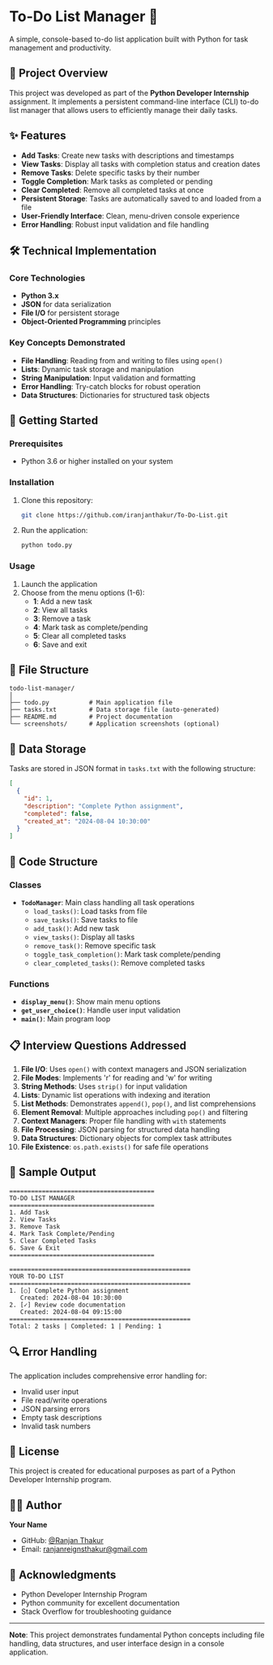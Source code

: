 # To-Do List Manager 📝

A simple, console-based to-do list application built with Python for task management and productivity.

## 🎯 Project Overview

This project was developed as part of the **Python Developer Internship** assignment. It implements a persistent command-line interface (CLI) to-do list manager that allows users to efficiently manage their daily tasks.

## ✨ Features

- **Add Tasks**: Create new tasks with descriptions and timestamps
- **View Tasks**: Display all tasks with completion status and creation dates
- **Remove Tasks**: Delete specific tasks by their number
- **Toggle Completion**: Mark tasks as completed or pending
- **Clear Completed**: Remove all completed tasks at once
- **Persistent Storage**: Tasks are automatically saved to and loaded from a file
- **User-Friendly Interface**: Clean, menu-driven console experience
- **Error Handling**: Robust input validation and file handling

## 🛠️ Technical Implementation

### Core Technologies
- **Python 3.x**
- **JSON** for data serialization
- **File I/O** for persistent storage
- **Object-Oriented Programming** principles

### Key Concepts Demonstrated
- **File Handling**: Reading from and writing to files using `open()`
- **Lists**: Dynamic task storage and manipulation
- **String Manipulation**: Input validation and formatting
- **Error Handling**: Try-catch blocks for robust operation
- **Data Structures**: Dictionaries for structured task objects

## 🚀 Getting Started

### Prerequisites
- Python 3.6 or higher installed on your system

### Installation
1. Clone this repository:
   ```bash
   git clone https://github.com/iranjanthakur/To-Do-List.git
   ```

2. Run the application:
   ```bash
   python todo.py
   ```

### Usage
1. Launch the application
2. Choose from the menu options (1-6):
   - **1**: Add a new task
   - **2**: View all tasks
   - **3**: Remove a task
   - **4**: Mark task as complete/pending
   - **5**: Clear all completed tasks
   - **6**: Save and exit

## 📁 File Structure

```
todo-list-manager/
│
├── todo.py           # Main application file
├── tasks.txt         # Data storage file (auto-generated)
├── README.md         # Project documentation
└── screenshots/      # Application screenshots (optional)
```

## 💾 Data Storage

Tasks are stored in JSON format in `tasks.txt` with the following structure:
```json
[
  {
    "id": 1,
    "description": "Complete Python assignment",
    "completed": false,
    "created_at": "2024-08-04 10:30:00"
  }
]
```

## 🔧 Code Structure

### Classes
- **`TodoManager`**: Main class handling all task operations
  - `load_tasks()`: Load tasks from file
  - `save_tasks()`: Save tasks to file
  - `add_task()`: Add new task
  - `view_tasks()`: Display all tasks
  - `remove_task()`: Remove specific task
  - `toggle_task_completion()`: Mark task complete/pending
  - `clear_completed_tasks()`: Remove completed tasks

### Functions
- **`display_menu()`**: Show main menu options
- **`get_user_choice()`**: Handle user input validation
- **`main()`**: Main program loop

## 📋 Interview Questions Addressed

1. **File I/O**: Uses `open()` with context managers and JSON serialization
2. **File Modes**: Implements 'r' for reading and 'w' for writing
3. **String Methods**: Uses `strip()` for input validation
4. **Lists**: Dynamic list operations with indexing and iteration
5. **List Methods**: Demonstrates `append()`, `pop()`, and list comprehensions
6. **Element Removal**: Multiple approaches including `pop()` and filtering
7. **Context Managers**: Proper file handling with `with` statements
8. **File Processing**: JSON parsing for structured data handling
9. **Data Structures**: Dictionary objects for complex task attributes
10. **File Existence**: `os.path.exists()` for safe file operations

## 🎨 Sample Output

```
========================================
TO-DO LIST MANAGER
========================================
1. Add Task
2. View Tasks
3. Remove Task
4. Mark Task Complete/Pending
5. Clear Completed Tasks
6. Save & Exit
========================================

==================================================
YOUR TO-DO LIST
==================================================
1. [○] Complete Python assignment
   Created: 2024-08-04 10:30:00
2. [✓] Review code documentation
   Created: 2024-08-04 09:15:00
==================================================
Total: 2 tasks | Completed: 1 | Pending: 1
```

## 🔍 Error Handling

The application includes comprehensive error handling for:
- Invalid user input
- File read/write operations
- JSON parsing errors
- Empty task descriptions
- Invalid task numbers

## 📝 License

This project is created for educational purposes as part of a Python Developer Internship program.

## 👨‍💻 Author

**Your Name**
- GitHub: [@Ranjan Thakur](https://github.com/iranjanthakur)
- Email: ranjanreignsthakur@gmail.com

## 🙏 Acknowledgments

- Python Developer Internship Program
- Python community for excellent documentation
- Stack Overflow for troubleshooting guidance

---

**Note**: This project demonstrates fundamental Python concepts including file handling, data structures, and user interface design in a console application.
